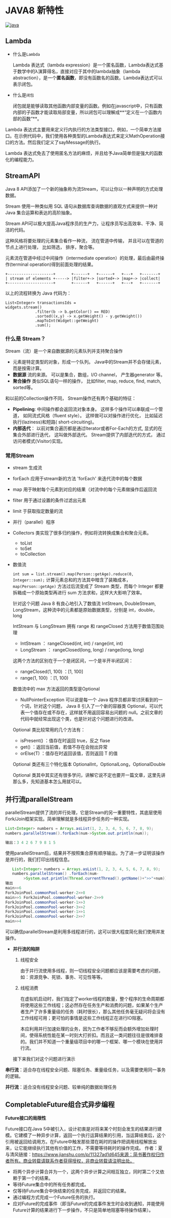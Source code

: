 # JAVA8 新特性

[![java](https://img.shields.io/badge/JAVA-1.8+-green.svg)](##Lambda)

## Lambda

* 什么是`Lambda`

  Lambda 表达式（lambda expression）是一个匿名函数，Lambda表达式基于数学中的λ演算得名，直接对应于其中的lambda抽象（lambda abstraction），是一个**匿名函数**，即没有函数名的函数。Lambda表达式可以表示闭包。

* 什么是`闭包`

  闭包就是能够读取其他函数内部变量的函数。例如在javascript中，只有函数内部的子函数才能读取局部变量，所以闭包可以理解成**“定义在一个函数内部的函数“**。

Lambda 表达式主要用来定义行内执行的方法类型接口，例如，一个简单方法接口。在示例代码中，我们使用各种类型的Lambda表达式来定义MathOperation接口的方法。然后我们定义了sayMessage的执行。

Lambda 表达式免去了使用匿名方法的麻烦，并且给予Java简单但是强大的函数化的编程能力。

## StreamAPI

Java 8 API添加了一个新的抽象称为流Stream，可以让你以一种声明的方式处理数据。

Stream 使用一种类似用 SQL 语句从数据库查询数据的直观方式来提供一种对 Java 集合运算和表达的高阶抽象。

Stream API可以极大提高Java程序员的生产力，让程序员写出高效率、干净、简洁的代码。

这种风格将要处理的元素集合看作一种流， 流在管道中传输， 并且可以在管道的节点上进行处理， 比如筛选， 排序，聚合等。

元素流在管道中经过中间操作（intermediate operation）的处理，最后由最终操作(terminal operation)得到前面处理的结果。

```
+--------------------+       +------+   +------+   +---+   +-------+
| stream of elements +-----> |filter+-> |sorted+-> |map+-> |collect|
+--------------------+       +------+   +------+   +---+   +-------+
```

以上的流程转换为 Java 代码为：

```
List<Integer> transactionsIds = 
widgets.stream()
             .filter(b -> b.getColor() == RED)
             .sorted((x,y) -> x.getWeight() - y.getWeight())
             .mapToInt(Widget::getWeight)
             .sum();
```

### 什么是 Stream？

Stream（流）是一个来自数据源的元素队列并支持聚合操作

- 元素是特定类型的对象，形成一个队列。 Java中的Stream并不会存储元素，而是按需计算。
- **数据源** 流的来源。 可以是集合，数组，I/O channel， 产生器generator 等。
- **聚合操作** 类似SQL语句一样的操作， 比如filter, map, reduce, find, match, sorted等。

和以前的Collection操作不同， Stream操作还有两个基础的特征：

- **Pipelining**: 中间操作都会返回流对象本身。 这样多个操作可以串联成一个管道， 如同流式风格（fluent style）。 这样做可以对操作进行优化， 比如延迟执行(laziness)和短路( short-circuiting)。
- **内部迭代**： 以前对集合遍历都是通过Iterator或者For-Each的方式, 显式的在集合外部进行迭代， 这叫做外部迭代。 Stream提供了内部迭代的方式， 通过访问者模式(Visitor)实现。

### 常用Stream

* stream 生成流     

* forEach 应用于stream新的方法 'forEach' 来迭代流中的每个数据      

* map 用于映射每个元素到对应的结果（对流中的每个元素做操作后返回流       

* filter 用于通过设置的条件过滤出元素        

* limit 于获取指定数量的流       

* 并行（parallel）程序      

* Collectors 类实现了很多归约操作，例如将流转换成集合和聚合元素。

  - toList
  - toSet
  - toCollection

* 数值流

  `int sum = list.stream().map(Person::getAge).reduce(0, Integer::sum);` 计算元素总和的方法其中暗含了装箱成本，`map(Person::getAge)` 方法过后流变成了 Stream 类型，而每个 Integer 都要拆箱成一个原始类型再进行 sum 方法求和，这样大大影响了效率。

  针对这个问题 Java 8 有良心地引入了数值流 IntStream, DoubleStream, LongStream，这种流中的元素都是原始数据类型，分别是 int，double，long

  IntStream 与 LongStream 拥有 range 和 rangeClosed 方法用于数值范围处理

  - IntStream ： rangeClosed(int, int) / range(int, int)
  - LongStream ： rangeClosed(long, long) / range(long, long)

  这两个方法的区别在于一个是闭区间，一个是半开半闭区间：

  - rangeClosed(1, 100) ：[1, 100]
  - range(1, 100) ：[1, 100)

  数值流中的 max 方法返回的类型是Optional

  * NullPointerException 可以说是每一个 Java 程序员都非常讨厌看到的一个词，针对这个问题， Java 8 引入了一个新的容器类 Optional，可以代表一个值存在或不存在，这样就不用返回容易出问题的 null。之前文章的代码中就经常出现这个类，也是针对这个问题进行的改进。

  Optional 类比较常用的几个方法有：

  - isPresent() ：值存在时返回 true，反之 flase
  - get() ：返回当前值，若值不存在会抛出异常
  - orElse(T) ：值存在时返回该值，否则返回 T 的值

  Optional 类还有三个特化版本 OptionalInt，OptionalLong，OptionalDouble

  Optional 类其中其实还有很多学问，讲解它说不定也要开一篇文章，这里先讲那么多，先知道基本怎么用就可以。

## 并行流parallelStream

parallelStream提供了流的并行处理，它是Stream的另一重要特性，其底层使用Fork/Join框架实现。简单理解就是多线程异步任务的一种实现。

~~~java
List<Integer> numbers = Arrays.asList(1, 2, 3, 4, 5, 6, 7, 8, 9); 
numbers.parallelStream().forEach(num->System.out.println(num));

输出：3 4 2 6 7 9 8 1 5
~~~

使用parallelStream后，结果并不按照集合原有顺序输出。为了进一步证明该操作是并行的，我们打印出线程信息。

~~~java
   List<Integer> numbers = Arrays.asList(1, 2, 3, 4, 5, 6, 7, 8, 9); 
   numbers.parallelStream() .forEach(num-
   		>System.out.println(Thread.currentThread().getName()+">>"+num)); 
输出
main>>6 
ForkJoinPool.commonPool-worker-2>>8 
main>>5 ForkJoinPool.commonPool-worker-2>>9 
ForkJoinPool.commonPool-worker-1>>3 
ForkJoinPool.commonPool-worker-3>>2 
ForkJoinPool.commonPool-worker-1>>1 
ForkJoinPool.commonPool-worker-2>>7 
main>>4
~~~

可以确信parallelStream是利用多线程进行的，这可以很大程度简化我们使用并发操作。

* **并行流的陷阱**

  1. 线程安全

     由于并行流使用多线程，则一切线程安全问题都应该是需要考虑的问题，如：资源竞争、死锁、事务、可见性等等。

  2. 线程消费

     在虚拟机启动时，我们指定了worker线程的数量，整个程序的生命周期都将使用这些工作线程；这必然存在任务生产和消费的问题，如果某个生产者生产了许多重量级的任务（耗时很长），那么其他任务毫无疑问将会没有工作线程可用；更可怕的事情是这些工作线程正在进行IO阻塞。

     本应利用并行加速处理的业务，因为工作者不够反而会额外增加处理时间，使得系统性能在某一时刻大打折扣。而且这一类问题往往是很难排查的。我们并不知道一个重量级项目中的哪一个框架、哪一个模块在使用并行流。

  接下来我们对这个问题进行演示

**串行流**：适合存在线程安全问题、阻塞任务、重量级任务，以及需要使用同一事务的逻辑。

**并行流**：适合没有线程安全问题、较单纯的数据处理任务

## CompletableFuture组合式异步编程

**Future接口的局限性**

Future接口在Java 5中被引入，设计初衷是对将来某个时刻会发生的结果进行建模。它建模了一种异步计算，返回一个执行运算结果的引用，当运算结束后，这个引用被返回给调用方。在Future中触发那些潜在耗时的操作把调用线程解放出来，让它能继续执行其他有价值的工作，不需要等待耗时的操作完成。
作者：夏与清风链接：https://www.jianshu.com/p/11327ad1d645来源：简书著作权归作者所有。商业转载请联系作者获得授权，非商业转载请注明出处。

- 将两个异步计算合并为一个，这两个异步计算之间相互独立，同时第二个又依赖于第一个的结果。
- 等待Future集合中的所有任务都完成。
- 仅等待Future集合中快结束的任务完成，并返回它的结果。
- 通过编程方式完成一个Future任务的执行。
- 应对Future的完成事件（即当Future的完成事件发生时会收到通知，并能使用Future计算的结果进行下一步操作，不只是简单地阻塞等待操作结果）。